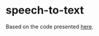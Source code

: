 # speech-to-text

Based on the code presented [here](https://scgupta.medium.com/automatic-speech-recognition-in-python-programs-a64851ad29b3).
